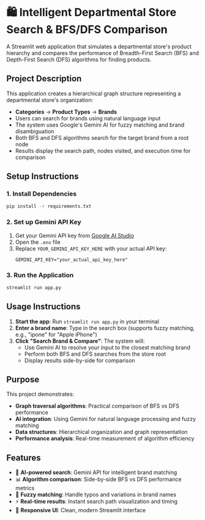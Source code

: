 # 🛍️ Intelligent Departmental Store Search & BFS/DFS Comparison

A Streamlit web application that simulates a departmental store's product hierarchy and compares the performance of Breadth-First Search (BFS) and Depth-First Search (DFS) algorithms for finding products.

## Project Description

This application creates a hierarchical graph structure representing a departmental store's organization:
- **Categories** → **Product Types** → **Brands**
- Users can search for brands using natural language input
- The system uses Google's Gemini AI for fuzzy matching and brand disambiguation
- Both BFS and DFS algorithms search for the target brand from a root node
- Results display the search path, nodes visited, and execution time for comparison

## Setup Instructions

### 1. Install Dependencies
```bash
pip install -r requirements.txt
```

### 2. Set up Gemini API Key
1. Get your Gemini API key from [Google AI Studio](https://aistudio.google.com/app/apikey)
2. Open the `.env` file
3. Replace `YOUR_GEMINI_API_KEY_HERE` with your actual API key:
   ```
   GEMINI_API_KEY="your_actual_api_key_here"
   ```

### 3. Run the Application
```bash
streamlit run app.py
```

## Usage Instructions

1. **Start the app**: Run `streamlit run app.py` in your terminal
2. **Enter a brand name**: Type in the search box (supports fuzzy matching, e.g., "ipone" for "Apple iPhone")
3. **Click "Search Brand & Compare"**: The system will:
   - Use Gemini AI to resolve your input to the closest matching brand
   - Perform both BFS and DFS searches from the store root
   - Display results side-by-side for comparison

## Purpose

This project demonstrates:
- **Graph traversal algorithms**: Practical comparison of BFS vs DFS performance
- **AI integration**: Using Gemini for natural language processing and fuzzy matching
- **Data structures**: Hierarchical organization and graph representation
- **Performance analysis**: Real-time measurement of algorithm efficiency

## Features

- 🤖 **AI-powered search**: Gemini API for intelligent brand matching
- 📊 **Algorithm comparison**: Side-by-side BFS vs DFS performance metrics
- 🎯 **Fuzzy matching**: Handle typos and variations in brand names
- ⚡ **Real-time results**: Instant search path visualization and timing
- 📱 **Responsive UI**: Clean, modern Streamlit interface 